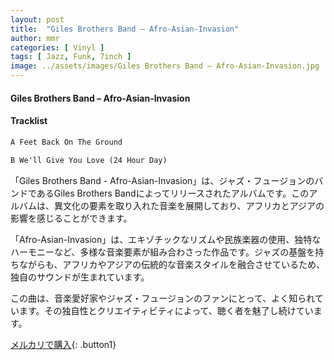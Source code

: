 ```yaml
---
layout: post
title:  "Giles Brothers Band – Afro-Asian-Invasion"
author: mmr
categories: [ Vinyl ]
tags: [ Jazz, Funk, 7inch ]
image: ../assets/images/Giles Brothers Band – Afro-Asian-Invasion.jpg
---
```


#### Giles Brothers Band – Afro-Asian-Invasion

#### Tracklist
```md
A Feet Back On The Ground

B We'll Give You Love (24 Hour Day)
```

「Giles Brothers Band - Afro-Asian-Invasion」は、ジャズ・フュージョンのバンドであるGiles Brothers Bandによってリリースされたアルバムです。このアルバムは、異文化の要素を取り入れた音楽を展開しており、アフリカとアジアの影響を感じることができます。

「Afro-Asian-Invasion」は、エキゾチックなリズムや民族楽器の使用、独特なハーモニーなど、多様な音楽要素が組み合わさった作品です。ジャズの基盤を持ちながらも、アフリカやアジアの伝統的な音楽スタイルを融合させているため、独自のサウンドが生まれています。

この曲は、音楽愛好家やジャズ・フュージョンのファンにとって、よく知られています。その独自性とクリエイティビティによって、聴く者を魅了し続けています。



[メルカリで購入](https://jp.mercari.com/item/m37042695370){: .button1}

